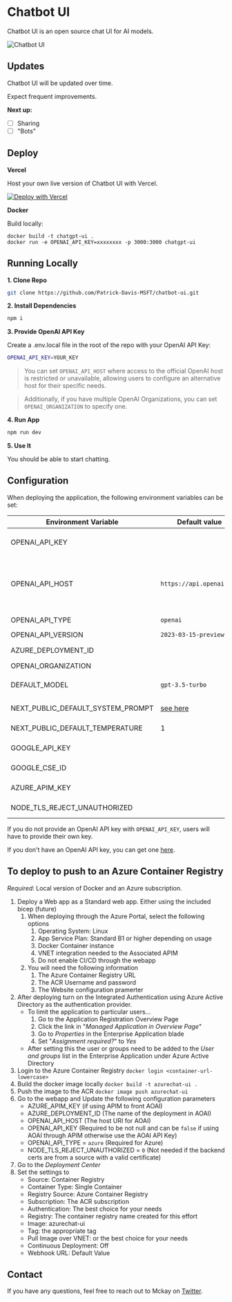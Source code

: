 # Chatbot UI

Chatbot UI is an open source chat UI for AI models.

![Chatbot UI](./public/screenshots/screenshot-0402023.jpg)

## Updates

Chatbot UI will be updated over time.

Expect frequent improvements.

**Next up:**

- [ ] Sharing
- [ ] "Bots"

## Deploy

**Vercel**

Host your own live version of Chatbot UI with Vercel.

[![Deploy with Vercel](https://vercel.com/button)](https://vercel.com/new/clone?repository-url=https%3A%2F%2Fgithub.com%2FPatrick-Davis-MSFT%2Fchatbot-ui)

**Docker**

Build locally:

```shell
docker build -t chatgpt-ui .
docker run -e OPENAI_API_KEY=xxxxxxxx -p 3000:3000 chatgpt-ui
```


## Running Locally

**1. Clone Repo**

```bash
git clone https://github.com/Patrick-Davis-MSFT/chatbot-ui.git
```

**2. Install Dependencies**

```bash
npm i
```

**3. Provide OpenAI API Key**

Create a .env.local file in the root of the repo with your OpenAI API Key:

```bash
OPENAI_API_KEY=YOUR_KEY
```

> You can set `OPENAI_API_HOST` where access to the official OpenAI host is restricted or unavailable, allowing users to configure an alternative host for their specific needs.

> Additionally, if you have multiple OpenAI Organizations, you can set `OPENAI_ORGANIZATION` to specify one.

**4. Run App**

```bash
npm run dev
```

**5. Use It**

You should be able to start chatting.

## Configuration

When deploying the application, the following environment variables can be set:

| Environment Variable              | Default value                  | Description                                                                                                                               |
| --------------------------------- | ------------------------------ | ----------------------------------------------------------------------------------------------------------------------------------------- |
| OPENAI_API_KEY                    |                                | The default API key used for authentication with OpenAI. Set this to a fake value when using APIM.                                                                                   |
| OPENAI_API_HOST                   | `https://api.openai.com`       | The base url, for Azure use `https://<endpoint>.openai.azure.com`. If using APIM enter the URI of the APIM instance. When using APIM set to the APIM URL for the Azure Open AI.|
| OPENAI_API_TYPE                   | `openai`                       | The API type, options are `openai` or `azure`                                                                                             |
| OPENAI_API_VERSION                | `2023-03-15-preview`           | Only applicable for Azure OpenAI                                                                                                          |
| AZURE_DEPLOYMENT_ID               |                                | Needed when Azure OpenAI, Ref [Azure OpenAI API](https://learn.microsoft.com/zh-cn/azure/cognitive-services/openai/reference#completions) |
| OPENAI_ORGANIZATION               |                                | Your OpenAI organization ID                                                                                                               |
| DEFAULT_MODEL                     | `gpt-3.5-turbo`                | The default model to use on new conversations, for Azure use `gpt-35-turbo`                                                               |
| NEXT_PUBLIC_DEFAULT_SYSTEM_PROMPT | [see here](utils/app/const.ts) | The default system prompt to use on new conversations                                                                                     |
| NEXT_PUBLIC_DEFAULT_TEMPERATURE   | 1                              | The default temperature to use on new conversations                                                                                       |
| GOOGLE_API_KEY                    |                                | See [Custom Search JSON API documentation][GCSE]                                                                                          |
| GOOGLE_CSE_ID                     |                                | See [Custom Search JSON API documentation][GCSE]                                                                                          |
| AZURE_APIM_KEY | | Required if using APIM. Use the subscription key if needed.
| NODE_TLS_REJECT_UNAUTHORIZED | | Set to `0` if using a self signed cert to prevent TLS errors.|

If you do not provide an OpenAI API key with `OPENAI_API_KEY`, users will have to provide their own key.

If you don't have an OpenAI API key, you can get one [here](https://platform.openai.com/account/api-keys).

## To deploy to push to an Azure Container Registry
<i>Required</i>: Local version of Docker and an Azure subscription. 

1. Deploy a Web app as a Standard web app. Either using the included bicep (future)
    1. When deploying through the Azure Portal, select the following options
        1. Operating System: Linux
        1. App Service Plan: Standard B1 or higher depending on usage
        1. Docker Container instance
        1. VNET integration needed to the Associated APIM
        1. Do not enable CI/CD through  the webapp
    1. You will need the following information
        1. The Azure Container Registry URL 
        1. The ACR Username and password
        1. The Website configuration pramerter
1. After deploying turn on the Integrated Authentication using Azure Active Directory as the authentication provider. 
    * To limit the application to particular users...
        1. Go to the Application Registration Overview Page
        1. Click the link in "<i>Managed Application in Overview Page</i>"
        1. Go to <i>Properties</i> in the Enterprise Application blade
        1. Set "<i>Assignment required?</i>" to <i>Yes</i>
    * After setting this the user or groups need to be added to the <i>User and groups</i> list in the Enterprise Application under Azure Active Directory
1. Login to the Azure Container Registry `docker login <container-url-lowercase>`
1. Build the docker image locally `docker build -t azurechat-ui .`
1. Push the image to the ACR `docker image push azurechat-ui`
1. Go to the webapp and Update the following configuration parameters
    * AZURE_APIM_KEY (if using APIM to front AOAI)
    * AZURE_DEPLOYMENT_ID (The name of the deployment in AOAI)
    * OPENAI_API_HOST (The host URI for AOAI)
    * OPENAI_API_KEY (Required to be not null and can be `false` if using AOAI through APIM otherwise use the AOAI API Key)
    * OPENAI_API_TYPE = `azure` (Required for Azure)
    * NODE_TLS_REJECT_UNAUTHORIZED = `0` (Not needed if the backend certs are from a source with a valid certificate)
1. Go to the <i>Deployment Center</i>
1. Set the settings to 
    * Source: Container Registry
    * Container Type: Single Container
    * Registry Source: Azure Container Registry
    * Subscription: The ACR subscription
    * Authentication: The best choice for your needs
    * Registry: The container registry name created for this effort
    * Image: azurechat-ui
    * Tag: the appropriate tag
    * Pull Image over VNET: or the best choice for your needs
    * Continuous Deployment: Off
    * Webhook URL: Default Value

## Contact

If you have any questions, feel free to reach out to Mckay on [Twitter](https://twitter.com/mckaywrigley).

[GCSE]: https://developers.google.com/custom-search/v1/overview
